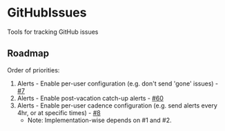 # GitHubIssues
Tools for tracking GitHub issues

## Roadmap

Order of priorities:
1. Alerts - Enable per-user configuration (e.g. don't send 'gone' issues) - [#7](https://github.com/karelz/GitHubIssues/issues/7)
2. Alerts - Enable post-vacation catch-up alerts - [#60](https://github.com/karelz/GitHubIssues/issues/60)
3. Alerts - Enable per-user cadence configuration (e.g. send alerts every 4hr, or at specific times) - [#8](https://github.com/karelz/GitHubIssues/issues/8)
    * Note: Implementation-wise depends on #1 and #2.
